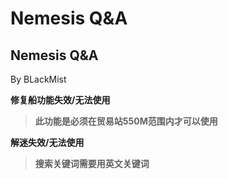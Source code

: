 # Nemesis Q\&A

## Nemesis Q\&A

By BLackMist

**修复船功能失效/无法使用**

> **此功能是必须在贸易站550M范围内才可以使用**

**解迷失效/无法使用**

> **搜索关键词需要用英文关键词**
